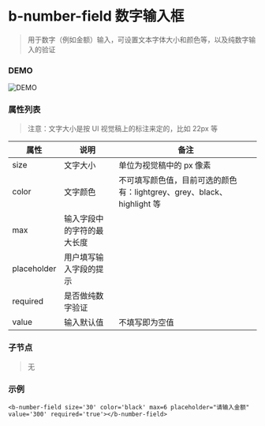 # b-number-field 数字输入框
> 用于数字（例如金额）输入，可设置文本字体大小和颜色等，以及纯数字输入的验证

### DEMO
![DEMO](https://ohc0dpsgs.qnssl.com/image/service/serviceBanner.jpg)

### 属性列表
> 注意：文字大小是按 UI 视觉稿上的标注来定的，比如 22px 等

 属性         | 说明              | 备注 
 ---         | ---               | ---
 size        | 文字大小           | 单位为视觉稿中的 px 像素 |
 color       | 文字颜色           | 不可填写颜色值，目前可选的颜色有：lightgrey、grey、black、highlight 等
 max         | 输入字段中的字符的最大长度 |
 placeholder | 用户填写输入字段的提示    |
 required    | 是否做纯数字验证         |
 value       | 输入默认值 | 不填写即为空值   |

### 子节点
>  无

### 示例
```
<b-number-field size='30' color='black' max=6 placeholder="请输入金额" value='300' required='true'></b-number-field>
```
